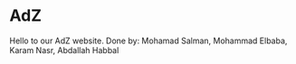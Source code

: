 # AdZ

Hello to our AdZ website.
Done by: Mohamad Salman, Mohammad Elbaba, Karam Nasr, Abdallah Habbal